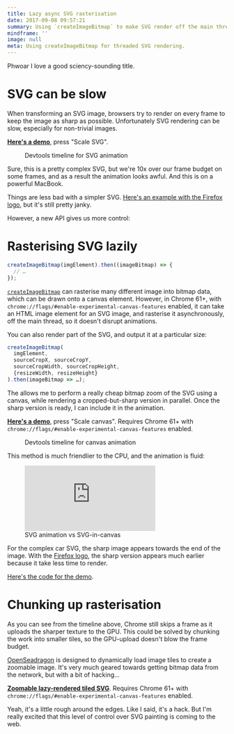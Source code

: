 ```yaml
---
title: Lazy async SVG rasterisation
date: 2017-09-08 09:57:21
summary: Using `createImageBitmap` to make SVG render off the main thread.
mindframe: ''
image: null
meta: Using createImageBitmap for threaded SVG rendering.
---
```


Phwoar I love a good sciency-sounding title.

# SVG can be slow

When transforming an SVG image, browsers try to render on every frame to keep the image as sharp as possible. Unfortunately SVG rendering can be slow, especially for non-trivial images.

[**Here's a demo**](https://svg-zoom-demo.glitch.me/), press "Scale SVG".

<figure class="full-figure">
<img src="asset-url:./bad.png" alt="">
<figcaption>Devtools timeline for SVG animation</figcaption>
</figure>

Sure, this is a pretty complex SVG, but we're 10x over our frame budget on some frames, and as a result the animation looks awful. And this is on a powerful MacBook.

Things are less bad with a simpler SVG. [Here's an example with the Firefox logo](https://svg-zoom-demo.glitch.me/?firefox-logo), but it's still pretty janky.

However, a new API gives us more control:

# Rasterising SVG lazily

```js
createImageBitmap(imgElement).then((imageBitmap) => {
  // …
});
```

[`createImageBitmap`](https://developer.mozilla.org/en-US/docs/Web/API/WindowOrWorkerGlobalScope/createImageBitmap) can rasterise many different image into bitmap data, which can be drawn onto a canvas element. However, in Chrome 61+, with `chrome://flags/#enable-experimental-canvas-features` enabled, it can take an HTML image element for an SVG image, and rasterise it asynchronously, off the main thread, so it doesn't disrupt animations.

You can also render part of the SVG, and output it at a particular size:

```js
createImageBitmap(
  imgElement,
  sourceCropX, sourceCropY,
  sourceCropWidth, sourceCropHeight,
  {resizeWidth, resizeHeight}
).then(imageBitmap => …);
```

The allows me to perform a really cheap bitmap zoom of the SVG using a canvas, while rendering a cropped-but-sharp version in parallel. Once the sharp version is ready, I can include it in the animation.

[**Here's a demo**](https://svg-zoom-demo.glitch.me/), press "Scale canvas". Requires Chrome 61+ with `chrome://flags/#enable-experimental-canvas-features` enabled.

<figure class="full-figure">
<img src="asset-url:./better.png" alt="">
<figcaption>Devtools timeline for canvas animation</figcaption>
</figure>

This method is much friendlier to the CPU, and the animation is fluid:

<figure class="full-figure">
<div class="video"><iframe src="https://www.youtube.com/embed/-yQBbWlXuqg?rel=0&amp;showinfo=0" frameborder="0" allowfullscreen></iframe></div>
<figcaption>SVG animation vs SVG-in-canvas</figcaption>
</figure>

For the complex car SVG, the sharp image appears towards the end of the image. With the [Firefox logo](https://svg-zoom-demo.glitch.me/?firefox-logo), the sharp version appears much earlier because it take less time to render.

[Here's the code for the demo](https://glitch.com/edit/#!/svg-zoom-demo?path=script.js:1:0).

# Chunking up rasterisation

As you can see from the timeline above, Chrome still skips a frame as it uploads the sharper texture to the GPU. This could be solved by chunking the work into smaller tiles, so the GPU-upload doesn't blow the frame budget.

[OpenSeadragon](http://openseadragon.github.io/) is designed to dynamically load image tiles to create a zoomable image. It's very much geared towards getting bitmap data from the network, but with a bit of hacking…

[**Zoomable lazy-rendered tiled SVG**](https://lazy-svg.glitch.me/). Requires Chrome 61+ with `chrome://flags/#enable-experimental-canvas-features` enabled.

Yeah, it's a little rough around the edges. Like I said, it's a hack. But I'm really excited that this level of control over SVG painting is coming to the web.
